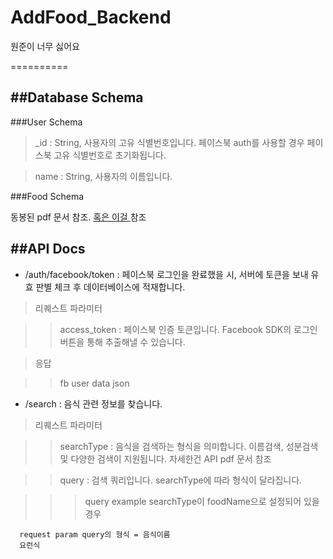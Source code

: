 # AddFood_Backend
원준이 너무 싫어요

==========

##Database Schema
-------------------

###User Schema

> _id : String, 사용자의 고유 식별번호입니다. 페이스북 auth를 사용할 경우 페이스북 고유 식별번호로 초기화됩니다.

> name : String, 사용자의 이름입니다.

###Food Schema

동봉된 pdf 문서 참조.
[혹은 이걸 ](https://github.com/GrooshBene/EatSight-npm)참조



##API Docs
--------------

* /auth/facebook/token : 페이스북 로그인을 완료했을 시, 서버에 토큰을 보내 유효 판별 체크 후 데이터베이스에 적재합니다.

>리퀘스트 파라미터

>>access_token : 페이스북 인증 토큰입니다. Facebook SDK의 로그인 버튼을 통해 추출해낼 수 있습니다.

>응답

>> fb user data json


* /search : 음식 관련 정보를 찾습니다.

>리퀘스트 파라미터

>> searchType : 음식을 검색하는 형식을 의미합니다. 이름검색, 성분검색 및 다양한 검색이 지원됩니다. 자세한건 API pdf 문서 참조

>> query : 검색 쿼리입니다. searchType에 따라 형식이 달라집니다.

  >>>query example
    searchType이 foodName으로 설정되어 있을 경우

      request param query의 형식 = 음식이름
      요런식
